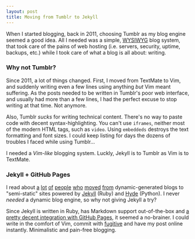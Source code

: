```yaml
---
layout: post
title: Moving from Tumblr to Jekyll
---
```


When I started blogging, back in 2011, choosing Tumblr as my blog engine seemed
a good idea.  All I needed was a simple, [WYSIWYG][wysiwyg] blog system, that
took care of the pains of web hosting (i.e. servers, security, uptime, backups,
etc.) while I took care of what a blog is all about: writing.

### Why not Tumblr?

Since 2011, a lot of things changed.  First, I moved from TextMate to Vim, and
suddenly writing even a few lines using anything *but* Vim meant suffering.  As
the posts needed to be written in Tumblr's poor web interface, and usually had
more than a few lines, I had the perfect excuse to stop writing at that time.
Not anymore.

Also, Tumblr *sucks* for writing technical content.  There's no way to paste
code with decent syntax-highlighting.  You can't use `iframes`, neither most of
the modern HTML tags, such as `video`.  Using `embeddeds` destroys the text
formatting and font sizes.  I could keep listing for days the dozens of
troubles I faced while using Tumblr...

I needed a _Vim-like_ blogging system. Luckly, Jekyll is to Tumblr as Vim is to
TextMate.

### Jekyll + GitHub Pages

I read about [a][moved-1] [lot][moved-2] [of][moved-3] [people][moved-4]
[who][moved-5] [moved][moved-6] [from][moved-7] dynamic-generated blogs to
"semi-static" sites powered by [Jekyll][jekyll] (Ruby) and [Hyde][hyde]
(Python).  I never _needed_ a dynamic blog engine, so why not giving Jekyll a
try?

Since Jekyll is written in Ruby, has Markdown support out-of-the-box and [a
pretty decent integration with GitHub Pages][jekyll-github-pages], it seemed a
no-brainer.  I could write in the comfort of Vim, commit with
[fugitive][fugitive] and have my post online instantly. Minimalistic and
pain-free blogging.

[wysiwyg]:http://en.wikipedia.org/wiki/WYSIWYG
[moved-1]:http://stevelosh.com/blog/2010/01/moving-from-django-to-hyde/
[moved-2]:http://joshualande.com/jekyll-github-pages-poole/
[moved-3]:http://ocramius.github.io/blog/moving-my-blog-to-jekyll/
[moved-4]:http://hadihariri.com/2013/12/24/migrating-from-wordpress-to-jekyll/
[moved-5]:http://tobiasahlin.com/blog/moving-from-wordpress-to-jekyll/
[moved-6]:http://gastonsanchez.com/blog/opinion/2013/12/29/moving-to-jekyll.html
[moved-7]:http://blog.davidebbo.com/2014/01/moving-to-github-pages.html
[jekyll]:http://jekyllrb.com
[hyde]:http://hyde.github.io
[fugitive]:https://github.com/tpope/vim-fugitive
[jekyll-github-pages]:https://help.github.com/articles/using-jekyll-with-pages
